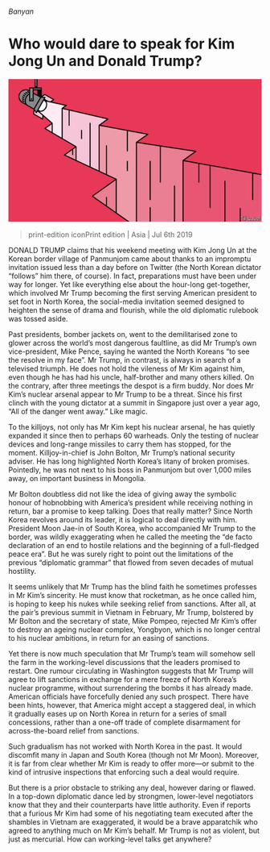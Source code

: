 ###### Banyan

# Who would dare to speak for Kim Jong Un and Donald Trump? 

![image](images/20190706_ASD001_1.jpg) 

> print-edition iconPrint edition | Asia | Jul 6th 2019 

DONALD TRUMP claims that his weekend meeting with Kim Jong Un at the Korean border village of Panmunjom came about thanks to an impromptu invitation issued less than a day before on Twitter (the North Korean dictator “follows” him there, of course). In fact, preparations must have been under way for longer. Yet like everything else about the hour-long get-together, which involved Mr Trump becoming the first serving American president to set foot in North Korea, the social-media invitation seemed designed to heighten the sense of drama and flourish, while the old diplomatic rulebook was tossed aside. 

Past presidents, bomber jackets on, went to the demilitarised zone to glower across the world’s most dangerous faultline, as did Mr Trump’s own vice-president, Mike Pence, saying he wanted the North Koreans “to see the resolve in my face”. Mr Trump, in contrast, is always in search of a televised triumph. He does not hold the vileness of Mr Kim against him, even though he has had his uncle, half-brother and many others killed. On the contrary, after three meetings the despot is a firm buddy. Nor does Mr Kim’s nuclear arsenal appear to Mr Trump to be a threat. Since his first clinch with the young dictator at a summit in Singapore just over a year ago, “All of the danger went away.” Like magic. 

To the killjoys, not only has Mr Kim kept his nuclear arsenal, he has quietly expanded it since then to perhaps 60 warheads. Only the testing of nuclear devices and long-range missiles to carry them has stopped, for the moment. Killjoy-in-chief is John Bolton, Mr Trump’s national security adviser. He has long highlighted North Korea’s litany of broken promises. Pointedly, he was not next to his boss in Panmunjom but over 1,000 miles away, on important business in Mongolia. 

Mr Bolton doubtless did not like the idea of giving away the symbolic honour of hobnobbing with America’s president while receiving nothing in return, bar a promise to keep talking. Does that really matter? Since North Korea revolves around its leader, it is logical to deal directly with him. President Moon Jae-in of South Korea, who accompanied Mr Trump to the border, was wildly exaggerating when he called the meeting the “de facto declaration of an end to hostile relations and the beginning of a full-fledged peace era”. But he was surely right to point out the limitations of the previous “diplomatic grammar” that flowed from seven decades of mutual hostility. 

It seems unlikely that Mr Trump has the blind faith he sometimes professes in Mr Kim’s sincerity. He must know that rocketman, as he once called him, is hoping to keep his nukes while seeking relief from sanctions. After all, at the pair’s previous summit in Vietnam in February, Mr Trump, bolstered by Mr Bolton and the secretary of state, Mike Pompeo, rejected Mr Kim’s offer to destroy an ageing nuclear complex, Yongbyon, which is no longer central to his nuclear ambitions, in return for an easing of sanctions. 

Yet there is now much speculation that Mr Trump’s team will somehow sell the farm in the working-level discussions that the leaders promised to restart. One rumour circulating in Washington suggests that Mr Trump will agree to lift sanctions in exchange for a mere freeze of North Korea’s nuclear programme, without surrendering the bombs it has already made. American officials have forcefully denied any such prospect. There have been hints, however, that America might accept a staggered deal, in which it gradually eases up on North Korea in return for a series of small concessions, rather than a one-off trade of complete disarmament for across-the-board relief from sanctions. 

Such gradualism has not worked with North Korea in the past. It would discomfit many in Japan and South Korea (though not Mr Moon). Moreover, it is far from clear whether Mr Kim is ready to offer more—or submit to the kind of intrusive inspections that enforcing such a deal would require. 

But there is a prior obstacle to striking any deal, however daring or flawed. In a top-down diplomatic dance led by strongmen, lower-level negotiators know that they and their counterparts have little authority. Even if reports that a furious Mr Kim had some of his negotiating team executed after the shambles in Vietnam are exaggerated, it would be a brave apparatchik who agreed to anything much on Mr Kim’s behalf. Mr Trump is not as violent, but just as mercurial. How can working-level talks get anywhere? 

